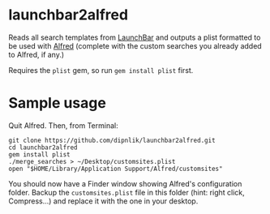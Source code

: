 # launchbar2alfred

Reads all search templates from [LaunchBar](http://obdev.at/launchbar/) and outputs a plist formatted to be used with [Alfred](http://www.alfredapp.com/) (complete with the custom searches you already added to Alfred, if any.)

Requires the `plist` gem, so run `gem install plist` first.

# Sample usage

Quit Alfred.  Then, from Terminal:

    git clone https://github.com/dipnlik/launchbar2alfred.git
    cd launchbar2alfred
    gem install plist
    ./merge_searches > ~/Desktop/customsites.plist
    open "$HOME/Library/Application Support/Alfred/customsites"

You should now have a Finder window showing Alfred's configuration folder. Backup the `customsites.plist` file in this folder (hint: right click, Compress...) and replace it with the one in your desktop.
